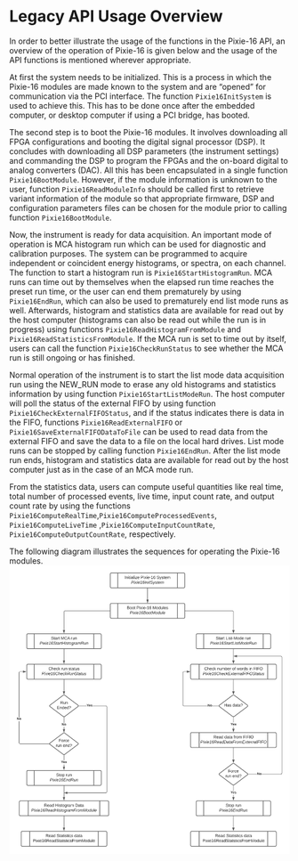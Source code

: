 # Legacy API Usage Overview

In order to better illustrate the usage of the functions in the Pixie-16 API, an overview of the
operation of Pixie-16 is given below and the usage of the API functions is mentioned wherever
appropriate.

At first the system needs to be initialized. This is a process in which the Pixie-16 modules are
made known to the system and are “opened” for communication via the PCI interface. The function
`Pixie16InitSystem` is used to achieve this. This has to be done once after the embedded computer,
or desktop computer if using a PCI bridge, has booted.

The second step is to boot the Pixie-16 modules. It involves downloading all FPGA configurations and
booting the digital signal processor (DSP). It concludes with downloading all DSP parameters (the
instrument settings) and commanding the DSP to program the FPGAs and the on-board digital to analog
converters (DAC). All this has been encapsulated in a single function `Pixie16BootModule`. However,
if the module information is unknown to the user, function `Pixie16ReadModuleInfo` should be called
first to retrieve variant information of the module so that appropriate firmware, DSP and
configuration parameters files can be chosen for the module prior to calling
function `Pixie16BootModule`.

Now, the instrument is ready for data acquisition. An important mode of operation is MCA histogram
run which can be used for diagnostic and calibration purposes. The system can be programmed to
acquire independent or coincident energy histograms, or spectra, on each channel. The function to
start a histogram run is `Pixie16StartHistogramRun`. MCA runs can time out by themselves when the
elapsed run time reaches the preset run time, or the user can end them prematurely by using
`Pixie16EndRun`, which can also be used to prematurely end list mode runs as well. Afterwards,
histogram and statistics data are available for read out by the host computer (histograms can also
be read out while the run is in progress) using functions `Pixie16ReadHistogramFromModule` and
`Pixie16ReadStatisticsFromModule`. If the MCA run is set to time out by itself, users can call the
function `Pixie16CheckRunStatus` to see whether the MCA run is still ongoing or has finished.

Normal operation of the instrument is to start the list mode data acquisition run using the NEW_RUN
mode to erase any old histograms and statistics information by using function
`Pixie16StartListModeRun`. The host computer will poll the status of the external FIFO by using
function `Pixie16CheckExternalFIFOStatus`, and if the status indicates there is data in the FIFO,
functions `Pixie16ReadExternalFIFO` or `Pixie16SaveExternalFIFODataToFile` can be used to read data
from the external FIFO and save the data to a file on the local hard drives. List mode runs can be
stopped by calling function `Pixie16EndRun`. After the list mode run ends, histogram and statistics
data are available for read out by the host computer just as in the case of an MCA mode run.

From the statistics data, users can compute useful quantities like real time, total number of
processed events, live time, input count rate, and output count rate by using the functions
`Pixie16ComputeRealTime`,`Pixie16ComputeProcessedEvents`, `Pixie16ComputeLiveTime`
,`Pixie16ComputeInputCountRate`, `Pixie16ComputeOutputCountRate`, respectively.

The following diagram illustrates the sequences for operating the Pixie-16 modules.
![Legacy Overview](legacy-overview.png "Legacy Overview")
